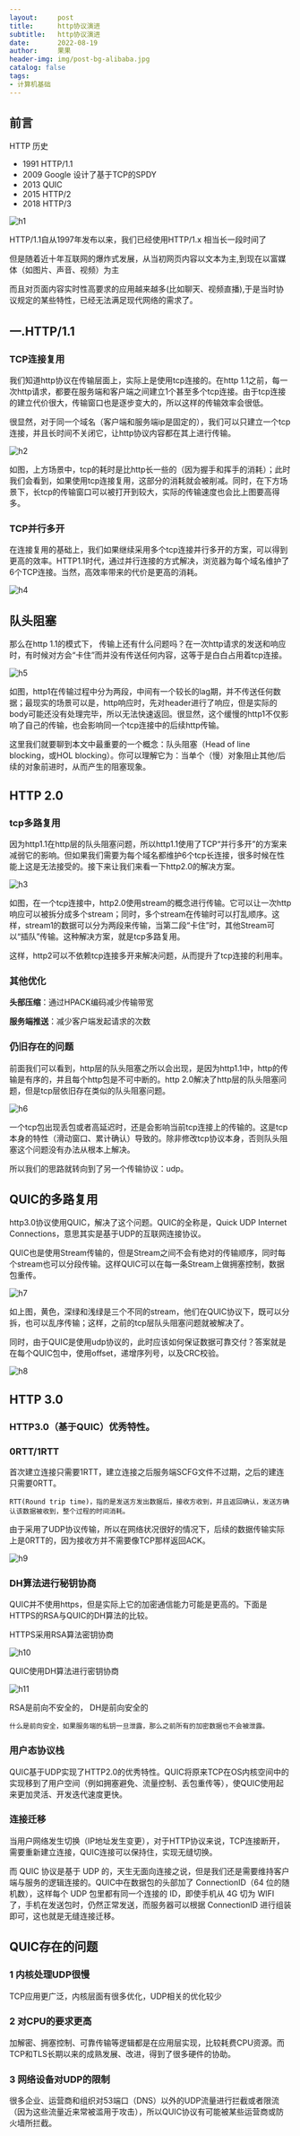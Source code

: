 ```yaml
---
layout:     post
title:      http协议演进
subtitle:   http协议演进
date:       2022-08-19
author:     果果
header-img: img/post-bg-alibaba.jpg
catalog: false
tags:
- 计算机基础
---
```


## 前言
HTTP 历史
- 1991 HTTP/1.1
- 2009 Google 设计了基于TCP的SPDY
- 2013 QUIC
- 2015 HTTP/2
- 2018 HTTP/3

![h1](/img-post/202208/h1.png "h1")

HTTP/1.1自从1997年发布以来，我们已经使用HTTP/1.x 相当长一段时间了

但是随着近十年互联网的爆炸式发展，从当初网页内容以文本为主,到现在以富媒体（如图片、声音、视频）为主

而且对页面内容实时性高要求的应用越来越多(比如聊天、视频直播),于是当时协议规定的某些特性，已经无法满足现代网络的需求了。


## 一.HTTP/1.1
### TCP连接复用

我们知道http协议在传输层面上，实际上是使用tcp连接的。在http 1.1之前，每一次http请求，都要在服务端和客户端之间建立1个甚至多个tcp连接。由于tcp连接的建立代价很大，传输窗口也是逐步变大的，所以这样的传输效率会很低。

很显然，对于同一个域名（客户端和服务端ip是固定的），我们可以只建立一个tcp连接，并且长时间不关闭它，让http协议内容都在其上进行传输。

![h2](/img-post/202208/h2.png "h2")

如图，上方场景中，tcp的耗时是比http长一些的（因为握手和挥手的消耗）；此时我们会看到，如果使用tcp连接复用，这部分的消耗就会被削减。同时，在下方场景下，长tcp的传输窗口可以被打开到较大，实际的传输速度也会比上图要高得多。

### TCP并行多开

在连接复用的基础上，我们如果继续采用多个tcp连接并行多开的方案，可以得到更高的效率。HTTP1.1时代，通过并行连接的方式解决，浏览器为每个域名维护了6个TCP连接。当然，高效率带来的代价是更高的消耗。

![h4](/img-post/202208/h4.png "h4")

## 队头阻塞

那么在http 1.1的模式下， 传输上还有什么问题吗？在一次http请求的发送和响应时，有时候对方会“卡住”而并没有传送任何内容，这等于是白白占用着tcp连接。

![h5](/img-post/202208/h5.png "h5")

如图，http1在传输过程中分为两段，中间有一个较长的lag期，并不传送任何数据；最现实的场景可以是，http响应时，先对header进行了响应，但是实际的body可能还没有处理完毕，所以无法快速返回。很显然，这个缓慢的http1不仅影响了自己的传输，也会影响同一个tcp连接中的后续http传输。

这里我们就要聊到本文中最重要的一个概念：队头阻塞（Head of line blocking，或HOL blocking）。你可以理解它为：当单个（慢）对象阻止其他/后续的对象前进时，从而产生的阻塞现象。

## HTTP 2.0
### tcp多路复用

因为http1.1在http层的队头阻塞问题，所以http1.1使用了TCP“并行多开”的方案来减弱它的影响。但如果我们需要为每个域名都维护6个tcp长连接，很多时候在性能上这是无法接受的。接下来让我们来看一下http2.0的解决方案。

![h3](/img-post/202208/h3.png "h3")

如图，在一个tcp连接中，http2.0使用stream的概念进行传输。它可以让一次http响应可以被拆分成多个stream；同时，多个stream在传输时可以打乱顺序。这样，stream1的数据可以分为两段来传输，当第二段“卡住”时，其他Stream可以“插队”传输。这种解决方案，就是tcp多路复用。

这样，http2可以不依赖tcp连接多开来解决问题，从而提升了tcp连接的利用率。

### 其他优化

**头部压缩**：通过HPACK编码减少传输带宽

**服务端推送**：减少客户端发起请求的次数

### 仍旧存在的问题

前面我们可以看到，http层的队头阻塞之所以会出现，是因为http1.1中，http的传输是有序的，并且每个http包是不可中断的。http 2.0解决了http层的队头阻塞问题，但是tcp层依旧存在类似的队头阻塞问题。

![h6](/img-post/202208/h6.png "h6")

一个tcp包出现丢包或者高延迟时，还是会影响当前tcp连接上的传输的。这是tcp本身的特性（滑动窗口、累计确认）导致的。除非修改tcp协议本身，否则队头阻塞这个问题没有办法从根本上解决。

所以我们的思路就转向到了另一个传输协议：udp。

## QUIC的多路复用

http3.0协议使用QUIC，解决了这个问题。QUIC的全称是，Quick UDP Internet Connections，意思其实是基于UDP的互联网连接协议。

QUIC也是使用Stream传输的，但是Stream之间不会有绝对的传输顺序，同时每个stream也可以分段传输。这样QUIC可以在每一条Stream上做拥塞控制，数据包重传。

![h7](/img-post/202208/h7.png "h7")

如上图，黄色，深绿和浅绿是三个不同的stream，他们在QUIC协议下，既可以分拆，也可以乱序传输；这样，之前的tcp层队头阻塞问题就被解决了。

同时，由于QUIC是使用udp协议的，此时应该如何保证数据可靠交付？答案就是在每个QUIC包中，使用offset，递增序列号，以及CRC校验。

![h8](/img-post/202208/h8.png "h8")

## HTTP 3.0

### HTTP3.0（基于QUIC）优秀特性。

### 0RTT/1RTT

首次建立连接只需要1RTT，建立连接之后服务端SCFG文件不过期，之后的建连只需要0RTT。

```text
RTT(Round trip time)，指的是发送方发出数据后，接收方收到，并且返回确认，发送方确认该数据被收到，整个过程的时间消耗。
```

由于采用了UDP协议传输，所以在网络状况很好的情况下，后续的数据传输实际上是0RTT的，因为接收方并不需要像TCP那样返回ACK。

![h9](/img-post/202208/h9.png "h9")

### DH算法进行秘钥协商

QUIC并不使用https，但是实际上它的加密通信能力可能是更高的。下面是HTTPS的RSA与QUIC的DH算法的比较。

HTTPS采用RSA算法密钥协商

![h10](/img-post/202208/h10.png "h10")

QUIC使用DH算法进行密钥协商

![h11](/img-post/202208/h11.png "h11")

RSA是前向不安全的， DH是前向安全的

```text
什么是前向安全，如果服务端的私钥一旦泄露，那么之前所有的加密数据也不会被泄露。
```

### 用户态协议栈

QUIC基于UDP实现了HTTP2.0的优秀特性。QUIC将原来TCP在OS内核空间中的实现移到了用户空间（例如拥塞避免、流量控制、丢包重传等），使QUIC使用起来更加灵活、开发迭代速度更快。

### 连接迁移

当用户网络发生切换（IP地址发生变更），对于HTTP协议来说，TCP连接断开，需要重新建立连接，QUIC连接可以保持住，实现无缝切换。

而 QUIC 协议是基于 UDP 的，天生无面向连接之说，但是我们还是需要维持客户端与服务的逻辑连接的。QUIC中在数据包的头部加了 ConnectionID（64 位的随机数），这样每个 UDP 包里都有同一个连接的 ID，即使手机从 4G 切为 WIFI 了，手机在发送包时，仍然正常发送，而服务器可以根据 ConnectionID 进行组装即可，这也就是无缝连接迁移。

## QUIC存在的问题

### 1 内核处理UDP很慢

TCP应用更广泛，内核层面有很多优化，UDP相关的优化较少

### 2 对CPU的要求更高

加解密、拥塞控制、可靠传输等逻辑都是在应用层实现，比较耗费CPU资源。而TCP和TLS长期以来的成熟发展、改进，得到了很多硬件的协助。

### 3 网络设备对UDP的限制

很多企业、运营商和组织对53端口（DNS）以外的UDP流量进行拦截或者限流（因为这些流量近来常被滥用于攻击），所以QUIC协议有可能被某些运营商或防火墙所拦截。

